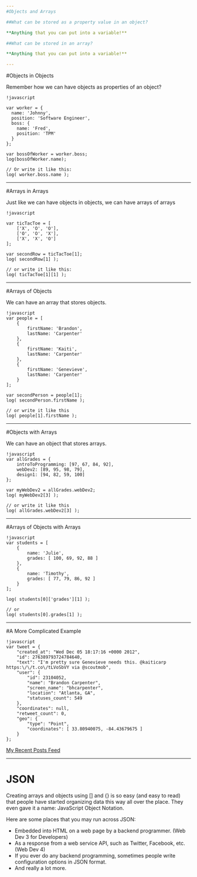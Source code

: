 ```yaml
---
#Objects and Arrays

##What can be stored as a property value in an object?

**Anything that you can put into a variable!**

##What can be stored in an array?

**Anything that you can put into a variable!**

---
```

#Objects in Objects

Remember how we can have objects as properties of an object?

    !javascript

    var worker = {
      name: 'Johnny',
      position: 'Software Engineer',
      boss: {
        name: 'Fred',
        position: 'TPM'
      }
    };

    var bossOfWorker = worker.boss;
    log(bossOfWorker.name);

    // Or write it like this:
    log( worker.boss.name );

---
#Arrays in Arrays

Just like we can have objects in objects, we can have arrays of arrays

    !javascript

    var ticTacToe = [
        ['X', 'O', 'O'],
        ['O', 'O', 'X'],
        ['X', 'X', 'O']
    ];

    var secondRow = ticTacToe[1];
    log( secondRow[1] );

    // or write it like this:
    log( ticTacToe[1][1] );

---
#Arrays of Objects

We can have an array that stores objects.

    !javascript
    var people = [
        {
            firstName: 'Brandon',
            lastName: 'Carpenter'
        },
        {
            firstName: 'Kaiti',
            lastName: 'Carpenter'
        },
        {
            firstName: 'Genevieve',
            lastName: 'Carpenter'
        }
    ];

    var secondPerson = people[1];
    log( secondPerson.firstName );

    // or write it like this
    log( people[1].firstName );

---
#Objects with Arrays

We can have an object that stores arrays.

    !javascript
    var allGrades = {
        introToProgramming: [97, 67, 84, 92],
        webDev2: [89, 95, 98, 79],
        design1: [94, 82, 59, 100]
    };

    var myWebDev2 = allGrades.webDev2;
    log( myWebDev2[3] );

    // or write it like this
    log( allGrades.webDev2[3] );

---
#Arrays of Objects with Arrays

    !javascript
    var students = [
        {
            name: 'Julie',
            grades: [ 100, 69, 92, 88 ]
        },
        {
            name: 'Timothy',
            grades: [ 77, 79, 86, 92 ]
        }
    ];

    log( students[0]['grades'][1] );

    // or
    log( students[0].grades[1] );

---
#A More Complicated Example

    !javascript
    var tweet = {
        "created_at": "Wed Dec 05 18:17:16 +0000 2012",
        "id": 276389793724784640,
        "text": "I'm pretty sure Genevieve needs this. @kaiticarp https:\/\/t.co\/tLVoSbVY via @scoutmob",
        "user": {
            "id": 23104052,
            "name": "Brandon Carpenter",
            "screen_name": "bhcarpenter",
            "location": "Atlanta, GA",
            "statuses_count": 549
        },
        "coordinates": null,
        "retweet_count": 0,
        "geo": {
            "type": "Point",
            "coordinates": [ 33.80940075, -84.43679675 ]
        }
    };

[My Recent Posts Feed](https://api.twitter.com/1/statuses/user_timeline.json?screen_name=bhcarpenter)

---
# JSON

Creating arrays and objects using [] and {} is so easy (and easy to read) that people have started organizing data this way all over the place. They even gave it a name: JavaScript Object Notation.

Here are some places that you may run across JSON:

* Embedded into HTML on a web page by a backend programmer. (Web Dev 3 for Developers)
* As a response from a web service API, such as Twitter, Facebook, etc. (Web Dev 4)
* If you ever do any backend programming, sometimes people write configuration options in JSON format.
* And really a lot more.

